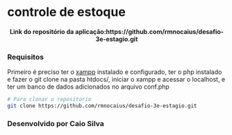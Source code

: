 # controle de estoque

<h4 align="center"> 
	Link do repositório da aplicação:https://github.com/rmnocaius/desafio-3e-estagio.git
</h4>

### Requisitos  
Primeiro é preciso ter o [xampp](https://www.apachefriends.org/download.html) instalado e configurado, ter o php instalado e fazer o git clone na pasta htdocs/,
iniciar o xampp e acessar o localhost, e ter um banco de dados adicionados no arquivo conf.php

```bash
# Para clonar o repositorio
git clone https://github.com/rmnocaius/desafio-3e-estagio.git
```
### Desenvolvido por Caio Silva
